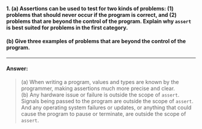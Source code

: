 #### 1. (a) Assertions can be used to test for two kinds of problems: (1) problems that should never occur if the program is correct, and (2) problems that are beyond the control of the program. Explain why `assert` is best suited for problems in the first category.

#### (b) Give three examples of problems that are beyond the control of the program.

---

#### Answer:

> (a) When writing a program, values and types are known by the programmer, making assertions much more precise and clear.  
> (b) Any hardware issue or failure is outside the scope of `assert`. Signals being passed to the program are outside the scope of `assert`. And any operating system failures or updates, or anything that could cause the program to pause or terminate, are outside the scope of `assert`.
